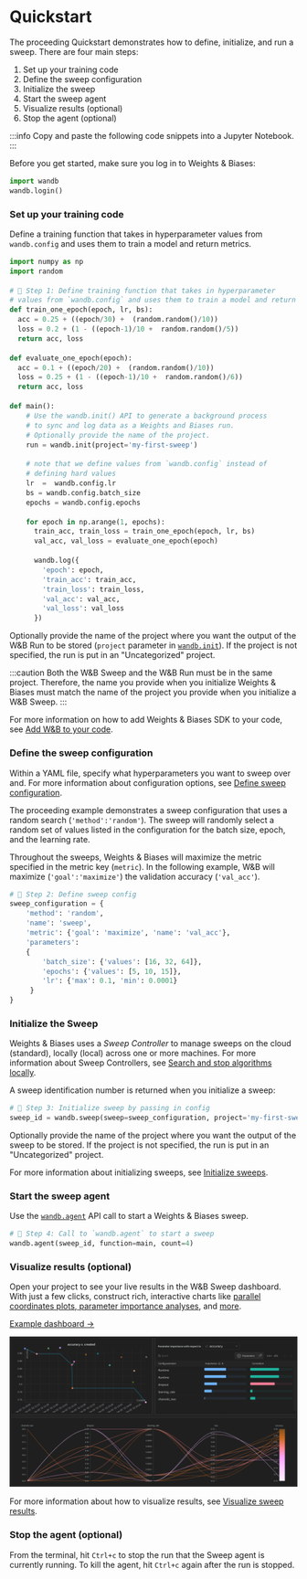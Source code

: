 # Quickstart

The proceeding Quickstart demonstrates how to define, initialize, and run a sweep. There are four main steps:

1. Set up your training code
2. Define the sweep configuration
3. Initialize the sweep
4. Start the sweep agent
5. Visualize results (optional)
6. Stop the agent (optional)

:::info
Copy and paste the following code snippets into a Jupyter Notebook.
:::

Before you get started, make sure you log in to Weights & Biases:

```python
import wandb
wandb.login()
```

### Set up your training code

Define a training function that takes in hyperparameter values from `wandb.config` and uses them to train a model and return metrics.

```python
import numpy as np 
import random

# 🐝 Step 1: Define training function that takes in hyperparameter 
# values from `wandb.config` and uses them to train a model and return metric
def train_one_epoch(epoch, lr, bs): 
  acc = 0.25 + ((epoch/30) +  (random.random()/10))
  loss = 0.2 + (1 - ((epoch-1)/10 +  random.random()/5))
  return acc, loss

def evaluate_one_epoch(epoch): 
  acc = 0.1 + ((epoch/20) +  (random.random()/10))
  loss = 0.25 + (1 - ((epoch-1)/10 +  random.random()/6))
  return acc, loss

def main():
    # Use the wandb.init() API to generate a background process 
    # to sync and log data as a Weights and Biases run.
    # Optionally provide the name of the project. 
    run = wandb.init(project='my-first-sweep')

    # note that we define values from `wandb.config` instead of 
    # defining hard values
    lr  =  wandb.config.lr
    bs = wandb.config.batch_size
    epochs = wandb.config.epochs

    for epoch in np.arange(1, epochs):
      train_acc, train_loss = train_one_epoch(epoch, lr, bs)
      val_acc, val_loss = evaluate_one_epoch(epoch)

      wandb.log({
        'epoch': epoch, 
        'train_acc': train_acc,
        'train_loss': train_loss, 
        'val_acc': val_acc, 
        'val_loss': val_loss
      })
```

Optionally provide the name of the project where you want the output of the W&B Run to be stored (`project` parameter in [`wandb.init`](https://docs.wandb.ai/ref/python/init)). If the project is not specified, the run is put in an "Uncategorized" project.

:::caution
Both the W&B Sweep and the W&B Run must be in the same project. Therefore, the name you provide when you initialize Weights & Biases must match the name of the project you provide when you initialize a W&B Sweep.
:::

For more information on how to add Weights & Biases SDK to your code, see [Add W&B to your code](https://docs.wandb.ai/guides/sweeps/add-w-and-b-to-your-code).

### Define the sweep configuration

Within a YAML file, specify what hyperparameters you want to sweep over and. For more information about configuration options, see [Define sweep configuration](https://docs.wandb.ai/guides/sweeps/define-sweep-configuration).

The proceeding example demonstrates a sweep configuration that uses a random search (`'method':'random'`). The sweep will randomly select a random set of values listed in the configuration for the batch size, epoch, and the learning rate.

Throughout the sweeps, Weights & Biases will maximize the metric specified in the metric key (`metric`). In the following example, W&B will maximize (`'goal':'maximize'`) the validation accuracy (`'val_acc'`).

```python
# 🐝 Step 2: Define sweep config
sweep_configuration = {
    'method': 'random',
    'name': 'sweep',
    'metric': {'goal': 'maximize', 'name': 'val_acc'},
    'parameters': 
    {
        'batch_size': {'values': [16, 32, 64]},
        'epochs': {'values': [5, 10, 15]},
        'lr': {'max': 0.1, 'min': 0.0001}
     }
}
```

### Initialize the Sweep

Weights & Biases uses a _Sweep Controller_ to manage sweeps on the cloud (standard), locally (local) across one or more machines. For more information about Sweep Controllers, see [Search and stop algorithms locally](https://docs.wandb.ai/guides/sweeps/local-controller).

A sweep identification number is returned when you initialize a sweep:

```python
# 🐝 Step 3: Initialize sweep by passing in config
sweep_id = wandb.sweep(sweep=sweep_configuration, project='my-first-sweep')
```

Optionally provide the name of the project where you want the output of the sweep to be stored. If the project is not specified, the run is put in an "Uncategorized" project.

For more information about initializing sweeps, see [Initialize sweeps](https://docs.wandb.ai/guides/sweeps/initialize-sweeps).

### Start the sweep agent

Use the [`wandb.agent`](https://docs.wandb.ai/ref/python/agent) API call to start a Weights & Biases sweep.

```python
# 🐝 Step 4: Call to `wandb.agent` to start a sweep
wandb.agent(sweep_id, function=main, count=4)
```

### Visualize results (optional)

Open your project to see your live results in the W&B Sweep dashboard. With just a few clicks, construct rich, interactive charts like [parallel coordinates plots](../app/features/panels/parallel-coordinates.md),[ parameter importance analyses](../app/features/panels/parameter-importance.md), and [more](../app/features/panels/).

[Example dashboard →](https://wandb.ai/anmolmann/pytorch-cnn-fashion/sweeps/pmqye6u3)

![Sweeps dashboard](<../../.gitbook/assets/sweeps_quickstart_dashboard.png>)

For more information about how to visualize results, see [Visualize sweep results](https://docs.wandb.ai/guides/sweeps/visualize-sweep-results).

### Stop the agent (optional)

From the terminal, hit `Ctrl+c` to stop the run that the Sweep agent is currently running. To kill the agent, hit `Ctrl+c` again after the run is stopped.
